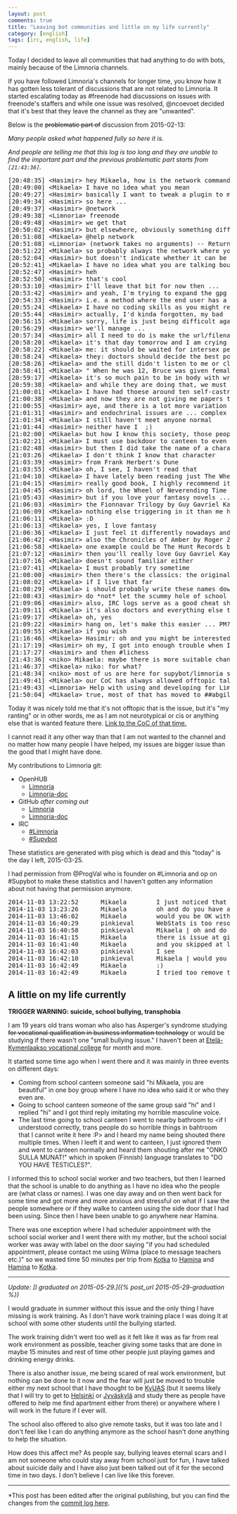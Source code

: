 ```yaml
---
layout: post
comments: true
title: "Leaving bot communities and little on my life currently"
category: [english]
tags: [irc, english, life]
---
```


Today I decided to leave all communities that had anything to do with bots,
mainly because of the Limnoria channels.

If you have followed Limnoria's channels for longer time, you know how
it has gotten less tolerant of discussions that are not related to
Limnoria. It started escalating today as \#freenode had discussions on
issues with freenode's staffers and while one issue was resolved, @ncoevoet
decided that it's best that they leave the channel as they are "unwanted".

Below is the <s>problematic part of</s> discussion from 2015-02-13:

*Many people asked what happened fully so here it is.*

*And people are telling me that this log is too long and they are unable
to find the important part and the previous problematic part starts from
`[21:43:36]`.*

<pre class="irclog">
[20:48:35] &lt;Hasimir&gt; hey Mikaela, how is the network command referred to in a plugin (like @network), is it supybot.network or config.network or something else?
[20:49:00] &lt;Mikaela&gt; I have no idea what you mean
[20:49:27] &lt;Hasimir&gt; basically I want to tweak a plugin to make a filename that refers to the network the bot is on
[20:49:34] &lt;Hasimir&gt; so here ...
[20:49:37] &lt;Hasimir&gt; @network
[20:49:38] &lt;Limnoria&gt; freenode
[20:49:48] &lt;Hasimir&gt; we get that
[20:50:02] &lt;Hasimir&gt; but elsewhere, obviously something different
[20:51:08] &lt;Mikaela&gt; @help network
[20:51:08] &lt;Limnoria&gt; (network takes no arguments) -- Returns the network the bot is on. 
[20:51:22] &lt;Mikaela&gt; so probably always the network where you call that
[20:52:04] &lt;Hasimir&gt; but doesn't indicate whether it can be called by a script in relation to a user if the bot is on 2 or more networks
[20:52:41] &lt;Mikaela&gt; I have no idea what you are talking bout and I am currently the worst person who to ask support
[20:52:47] &lt;Hasimir&gt; heh
[20:52:50] &lt;Hasimir&gt; that's cool
[20:53:10] &lt;Hasimir&gt; I'll leave that bit for now then ...
[20:53:42] &lt;Hasimir&gt; and yeah, I'm trying to expand the gpg auth options to include a method which makes it easier for end user scripting
[20:54:33] &lt;Hasimir&gt; i.e. a method where the end user has a constant url to grab an encrypted token from, etc. (like nano's eauth and everify combo)
[20:55:24] &lt;Mikaela&gt; I have no coding skills as you might remember
[20:55:44] &lt;Hasimir&gt; actually, I'd kinda forgotten, my bad
[20:56:15] &lt;Mikaela&gt; sorry, life is just being difficult again
[20:56:29] &lt;Hasimir&gt; we'll manage ...
[20:57:34] &lt;Hasimir&gt; all I need to do is make the url/filename unique and there are other ways
[20:58:20] &lt;Mikaela&gt; it's that day tomorrow and I am crying because of it and Ialso was in arguing about intersex people and those surgeries
[20:58:22] &lt;Mikaela&gt; me: it should be waited for intersex person to be old enough to decide what is the best for them
[20:58:24] &lt;Mikaela&gt; they: doctors should decide the best possible action (that always translates to either cutting as girl unless there is enough material for boy)
[20:58:26] &lt;Mikaela&gt; and the still didn't listen to me or click my links and there are really bad things in them
[20:58:41] &lt;Mikaela&gt; " When he was 12, Bruce was given female hormones so his body would feminize. Then, at 18, he prepared for a vaginoplasty -- "designed to allow me "to have sex with my husband." "
[20:59:17] &lt;Mikaela&gt; it's so much pain to be in body with wrong hormones and parts and they cut people without asking them to cause them that pain
[20:59:38] &lt;Mikaela&gt; and while they are doing that, we must fight to be able to get the treatment we need
[21:00:01] &lt;Mikaela&gt; I have had thoese around ten self-castration and suicide attempts, but are doctors doing nything? no, I had to be on illegal HRT for year
[21:00:38] &lt;Mikaela&gt; and now they are not giving me papers to get myself legally recognized so when I graduate, I am unable to apply for next school
[21:00:55] &lt;Hasimir&gt; aye, and there is a lot more variation than what society would call normal than most people think or suspect
[21:01:31] &lt;Hasimir&gt; and endochrinal issues are ... complex
[21:01:34] &lt;Mikaela&gt; I still haven't meet anyone normal
[21:01:44] &lt;Hasimir&gt; neither have I  ;)
[21:02:00] &lt;Mikaela&gt; but how I know this society, those people who make my school pain are normal
[21:02:21] &lt;Mikaela&gt; I must use backdoor to canteen to even be able to get there without being shouted transphobic things
[21:02:48] &lt;Hasimir&gt; but then I did take the name of a character described as a genetic eunuch as my handle ... albeit a sneaky and politically adept one
[21:03:26] &lt;Mikaela&gt; I don't think I know that character
[21:03:39] &lt;Hasimir&gt; from Frank Herbert's Dune
[21:03:55] &lt;Mikaela&gt; oh, I see, I haven't read that
[21:04:10] &lt;Mikaela&gt; I have lately been reading just The Wheel of Time and I am in prologue of book 10
[21:04:15] &lt;Hasimir&gt; really good book, I highly recommend it
[21:04:45] &lt;Hasimir&gt; oh lord, the Wheel of Neverending Time in which one fight lasts for 3 days and 7 volumes  ;)
[21:05:43] &lt;Hasimir&gt; but if you love your fantasy novels ...
[21:06:03] &lt;Hasimir&gt; the Fionnavar Trilogy by Guy Gavriel Kay is an absolute must read
[21:06:09] &lt;Mikaela&gt; nothing else triggering in it than me hoping that some things would happen to me and there are some negative things there, but mostly it's just women thinking that the only thing men ever do is gossipping and men thinking the same about women
[21:06:11] &lt;Mikaela&gt; :D
[21:06:13] &lt;Mikaela&gt; yes, I love fantasy
[21:06:36] &lt;Mikaela&gt; I just feel it differently nowadays and if something particulary touching happens, I might cry
[21:06:42] &lt;Hasimir&gt; also the Chronicles of Amber by Roger Zelazny (whose novel, Lord of Light shared the 1968 Hugo award with Herbert's Dune)
[21:06:58] &lt;Mikaela&gt; one example could be The Hunt Records by Tamora Pierce (if I recall the name correctly)
[21:07:12] &lt;Hasimir&gt; then you'll really love Guy Gavriel Kay's work
[21:07:16] &lt;Mikaela&gt; doesn't sound familiar either
[21:07:41] &lt;Mikaela&gt; I must probably try sometime
[21:08:00] &lt;Hasimir&gt; then there's the classics: the original Riftwar saga (Magician, Silverthorn and A Darkness at Sethanon)
[21:08:02] &lt;Mikaela&gt; if I live that far
[21:08:29] &lt;Mikaela&gt; i should probably write these names down somewhere
[21:08:43] &lt;Hasimir&gt; do *not* let the scummy hole of school let you fall into that trap ...
[21:09:06] &lt;Hasimir&gt; also, IRC logs serve as a good cheat sheet for the reading list ... ;)
[21:09:11] &lt;Mikaela&gt; it's also doctors and everything else than school
[21:09:17] &lt;Mikaela&gt; oh, yes
[21:09:22] &lt;Hasimir&gt; hang on, let's make this easier ... PM?
[21:09:55] &lt;Mikaela&gt; if you wish
[21:16:46] &lt;Mikaela&gt; Hasimir: oh and you might be interested in #books,##literature
[21:17:19] &lt;Hasimir&gt; oh my, I got into enough trouble when I stumbled onto ##chess ...
[21:17:27] &lt;Hasimir&gt; and then #lichess
[21:43:36] &lt;niko&gt; Mikaela: maybe there is more suitable channels for that than here
[21:46:37] &lt;Mikaela&gt; niko: for what?
[21:48:34] &lt;niko&gt; most of us are here for supybot/limnoria support etc, could you use another channel for your gender problem ?
[21:49:41] &lt;Mikaela&gt; our CoC has always allowed offtopic talking and this is the channel where I was always open even before I came out. There aren't also active support questions at the moment. You can find the link in ,,(topic get 1)
[21:49:43] &lt;Limnoria&gt; Help with using and developing for Limnoria, please see our CoC http://git.io/rh363Q
[21:50:04] &lt;Mikaela&gt; true, most of that has moved to ##abgilpqt+ after it was founded and this stopped being the nice channel of ~5 people
</pre>

Today it was nicely told me that it's not offtopic that is the issue, but
it's "my ranting" or in other words, me as I am not neurotypical or cis
or anything else that is wanted feature there. [Link to the CoC of that time.](https://github.com/ProgVal/Limnoria/wiki/CoC/ee9f12ec56159c618bec12f2df41a99596555c85)

I cannot read it any other way than that I am not wanted to the channel and
no matter how many people I have helped, my issues are bigger issue than
the good that I might have done.

My contributions to Limnoria git:

* OpenHUB
    * [Limnoria](https://openhub.net/accounts/Mikaela/positions/170403)
    * [Limnoria-doc](https://openhub.net/accounts/Mikaela/positions/170402)
* GitHub *after coming out*
    * [Limnoria](https://github.com/ProgVal/Limnoria/commits?author=Mikaela)
    * [Limnoria-doc](https://github.com/Limnoria/Limnoria-doc/commits?author=Mikaela)
* IRC
    * [\#Limnoria](https://koti.kapsi.fi/~mikaela/pisg/Limnoria.html)
    * [\#Supybot](https://koti.kapsi.fi/~mikaela/pisg/Supybot.html)

These statistics are generated with pisg which is dead and this "today" is
the day I left, 2015-03-25.

I had permission from @ProgVal who is founder on \#Limnoria and op on
\#Supybot to make these statistics and I haven't gotten any information
about not having that permission anymore.

<pre class="irclog">
2014-11-03 13:22:52      Mikaela        I just noticed that you have unloaded WebStats and I am missing some kind of statistics :(
2014-11-03 13:23:26      Mikaela        oh and do you have any reverse proxy for http://aperio.fr:7410/ and does Limnoria get the real IP?
2014-11-03 13:46:02      Mikaela        would you be OK with http://koti.kapsi.fi/~mkaysi/pisg/Limnoria.html ? pisg with most of things stripped in config
2014-11-03 16:40:29      pinkieval      WebStats is too resource consuming
2014-11-03 16:40:58      pinkieval      Mikaela | oh and do you have any reverse proxy for http://aperio.fr:7410/ and does Limnoria get the real IP? =&gt; I don't know what you mean, but I don't have a reverse proxy
2014-11-03 16:41:15      Mikaela        there is issue at github now
2014-11-03 16:41:40      Mikaela        and you skipped at least two lines
2014-11-03 16:42:03      pinkieval      I see
2014-11-03 16:42:10      pinkieval      Mikaela | would you be OK with http://koti.kapsi.fi/~mkaysi/pisg/Limnoria.html ? =&gt; yes
2014-11-03 16:42:49      Mikaela        :)
2014-11-03 16:42:49      Mikaela        I tried too remove things that would use bad pronouns, other files in that directory are bad
</pre>

## A little on my life currently

**TRIGGER WARNING: suicide, school bullying, transphobia**

I am 19 years old trans woman who also has Asperger's syndrome
studying <s>for vocational qualification in business information
technology</s> or would be studying if there wasn't one "small bullying
issue." I haven't been at
[Etelä-Kymenlaakso vocational college](http://ekami.fi/in-english) for
month and more.

It started some time ago when I went there and it was mainly in three
events on different days:

* Coming from school canteen someone said "hi Mikaela, you are beautiful"
  in one boy group where I have no idea who said it or who they even are.
* Going to school canteen someone of the same group said "hi" and I replied
  "hi" and I got third reply imitating my horrible masculine voice.
* The last time going to school canteen I went to nearby bathroom to
  \<if I understood correctly, trans people do so horrible things in
  bahtroom that I cannot write it here :P\> and I heard my name being
  shouted there multiple times. When I leeft it and went to canteen, I
  just ignored them and went to canteen normally and heard them shouting
  after me "ONKO SULLA MUNAT!" which in spoken (Finnish) language
  translates to "DO YOU HAVE TESTICLES?".

I informed this to school social worker and two teachers, but then I
learned that the school is unable to do anything as I have no idea who
the people are (what class or names). I was one day away and on then went
back for some time and got more and more anxious and stressful on what
if I saw the people somewhere or if they walke to canteen using the side
door that I had been using. Since then I have been unable to go anywhere
near Hamina.

There was one exception where I had scheduler appointment with the school
social worker and I went there with my mother, but the school social
worker was away with label on the door saying "if you had scheduled
appointment, please contact me using Wilma (place to message teachers 
etc.)" so we wasted time 50 minutes per trip from [Kotka] to [Hamina] and
[Hamina] to [Kotka].

[Kotka]:http://www.kotka.fi/en/residents
[Hamina]:http://hamina.fi/en/About%20Hamina

* * * * *

*Update:
[I graduated on 2015-05-29.]({% post_url 2015-05-29-graduation %})*

I would graduate in summer without this issue and the only thing I have
missing is work training. As I don't have work training place I was doing
it at school with some other students until the bullying started.

The work training didn't went too well as it felt like it was as far
from real work environment as possible, teacher giving some tasks that are
done in maybe 15 minutes and rest of time other people just playing games
and drinking energy drinks.

There is also another issue, me being scared of real work environment, but
nothing can be done to it now and the fear will just be moved to trouble
either my next school that I have thought to be
[KyUAS](http://www.kyamk.fi/Frontpage) (but it seems likely that I will
try to get to [Helsinki] or [Jyväskylä] and study there as people have
offered to help me find apartment either from there) or anywhere where I
will work in the future if I ever will.

[Helsinki]:http://www.hel.fi/www/helsinki/en
[Jyväskylä]:http://www.hel.fi/www/helsinki/en

The school also offered to also give remote tasks, but it was too late and
I don't feel like I can do anything anymore as the school hasn't done
anything to help the situation.

How does this affect me? As people say, bullying leaves eternal scars and I
am not someone who could stay away from school just for fun, I have talked
about suicide daily and I have also just been talked out of it for the
second time in two days. I don't believe I can live like this forever.

* * * * *

*This post has been edited after the original publishing, but you can find
the changes from the [commit log here](https://github.com/Mikaela/mikaela.github.io/commits/master/_posts/2015-03-25-leaving-bots-life.md).
